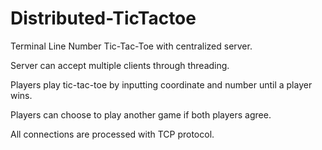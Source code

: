 # Distributed-TicTactoe

Terminal Line Number Tic-Tac-Toe with centralized server. 

Server can accept multiple clients through threading. 

Players play tic-tac-toe by inputting coordinate and number until a player wins. 

Players can choose to play another game if both players agree. 

All connections are processed with TCP protocol. 
